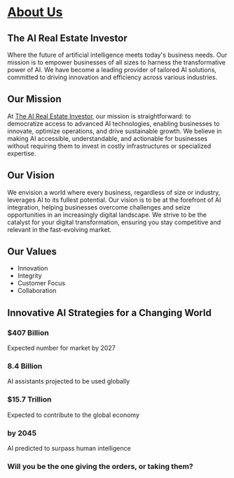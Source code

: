 # [About Us](https://www.theairealestateinvestor.com/about-us)
## The AI Real Estate Investor

Where the future of artificial intelligence meets today's business needs. Our mission is to empower businesses of all sizes to harness the transformative power of AI. We have become a leading provider of tailored AI solutions, committed to driving innovation and efficiency across various industries.

## Our Mission
At [The AI Real Estate Investor](https://www.theairealestateinvestor.com), our mission is straightforward: to democratize access to advanced AI technologies, enabling businesses to innovate, optimize operations, and drive sustainable growth. We believe in making AI accessible, understandable, and actionable for businesses without requiring them to invest in costly infrastructures or specialized expertise.

## Our Vision
We envision a world where every business, regardless of size or industry, leverages AI to its fullest potential. Our vision is to be at the forefront of AI integration, helping businesses overcome challenges and seize opportunities in an increasingly digital landscape. We strive to be the catalyst for your digital transformation, ensuring you stay competitive and relevant in the fast-evolving market.

## Our Values
- Innovation
- Integrity  
- Customer Focus
- Collaboration

## Innovative AI Strategies for a Changing World

### $407 Billion
Expected number for market by 2027

### 8.4 Billion
AI assistants projected to be used globally

### $15.7 Trillion
Expected to contribute to the global economy

### by 2045
AI predicted to surpass human intelligence

### Will you be the one giving the orders, or taking them?